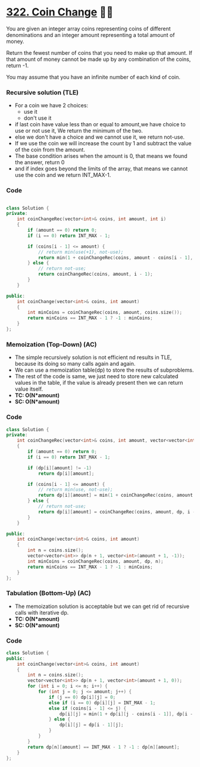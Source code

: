 # [322. Coin Change](https://leetcode.com/problems/coin-change/) 🌟🌟

You are given an integer array coins representing coins of different denominations and an integer amount representing a total amount of money.

Return the fewest number of coins that you need to make up that amount. If that amount of money cannot be made up by any combination of the coins, return -1.

You may assume that you have an infinite number of each kind of coin.

### Recursive solution (TLE)

-   For a coin we have 2 choices:
    -   use it
    -   don't use it
-   if last coin have value less than or equal to amount,we have choice to use or not use it, We return the minimum of the two.
-   else we don't have a choice and we cannot use it, we return not-use.
-   If we use the coin we will increase the count by 1 and subtract the value of the coin from the amount.
-   The base condition arises when the amount is 0, that means we found the answer, return 0
-   and if index goes beyond the limits of the array, that means we cannot use the coin and we return INT_MAX-1.

### Code

```cpp

class Solution {
private:
    int coinChangeRec(vector<int>& coins, int amount, int i)
    {
        if (amount == 0) return 0;
        if (i == 0) return INT_MAX - 1;

        if (coins[i - 1] <= amount) {
            // return min(use(+1), not-use);
            return min(1 + coinChangeRec(coins, amount - coins[i - 1], i), coinChangeRec(coins, amount, i - 1));
        } else {
            // return not-use;
            return coinChangeRec(coins, amount, i - 1);
        }
    }

public:
    int coinChange(vector<int>& coins, int amount)
    {
        int minCoins = coinChangeRec(coins, amount, coins.size());
        return minCoins == INT_MAX - 1 ? -1 : minCoins;
    }
};
```

### Memoization (Top-Down) (AC)

-   The simple recursively solution is not efficient nd results in TLE, because its doing so many calls again and again.
-   We can use a memoization table(dp) to store the results of subproblems.
-   The rest of the code is same, we just need to store new calculated values in the table, if the value is already present then we can return value itself.
-   **TC: O(N\*amount)**
-   **SC: O(N\*amount)**

### Code

```cpp
class Solution {
private:
    int coinChangeRec(vector<int>& coins, int amount, vector<vector<int>>& dp, int i)
    {
        if (amount == 0) return 0;
        if (i == 0) return INT_MAX - 1;

        if (dp[i][amount] != -1)
            return dp[i][amount];

        if (coins[i - 1] <= amount) {
            // return min(use, not-use);
            return dp[i][amount] = min(1 + coinChangeRec(coins, amount - coins[i - 1], dp, i), coinChangeRec(coins, amount, dp, i - 1));
        } else {
            // return not-use;
            return dp[i][amount] = coinChangeRec(coins, amount, dp, i - 1);
        }
    }

public:
    int coinChange(vector<int>& coins, int amount)
    {
        int n = coins.size();
        vector<vector<int>> dp(n + 1, vector<int>(amount + 1, -1));
        int minCoins = coinChangeRec(coins, amount, dp, n);
        return minCoins == INT_MAX - 1 ? -1 : minCoins;
    }
};
```

### Tabulation (Bottom-Up) (AC)

-   The memoization solution is acceptable but we can get rid of recursive calls with iterative dp.
-   **TC: O(N\*amount)**
-   **SC: O(N\*amount)**

### Code

```cpp
class Solution {
public:
    int coinChange(vector<int>& coins, int amount)
    {
        int n = coins.size();
        vector<vector<int>> dp(n + 1, vector<int>(amount + 1, 0));
        for (int i = 0; i <= n; i++) {
            for (int j = 0; j <= amount; j++) {
                if (j == 0) dp[i][j] = 0;
                else if (i == 0) dp[i][j] = INT_MAX - 1;
                else if (coins[i - 1] <= j) {
                    dp[i][j] = min(1 + dp[i][j - coins[i - 1]], dp[i - 1][j]);
                } else {
                    dp[i][j] = dp[i - 1][j];
                }
            }
        }
        return dp[n][amount] == INT_MAX - 1 ? -1 : dp[n][amount];
    }
};
```
